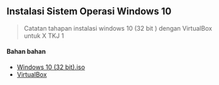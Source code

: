 ## Instalasi Sistem Operasi Windows 10
> Catatan tahapan instalasi windows 10 (32 bit ) dengan VirtualBox untuk X TKJ 1

#### Bahan bahan
- [Windows 10 (32 bit).iso](https://dhikaweb7.github.io)
- [VirtualBox](https://www.virtualbox.org/)
